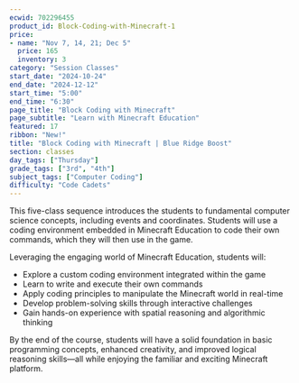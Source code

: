 ```yaml
---
ecwid: 702296455
product_id: Block-Coding-with-Minecraft-1
price:
- name: "Nov 7, 14, 21; Dec 5"
  price: 165
  inventory: 3
category: "Session Classes"
start_date: "2024-10-24"
end_date: "2024-12-12"
start_time: "5:00"
end_time: "6:30"
page_title: "Block Coding with Minecraft"
page_subtitle: "Learn with Minecraft Education"
featured: 17
ribbon: "New!"
title: "Block Coding with Minecraft | Blue Ridge Boost"
section: classes
day_tags: ["Thursday"]
grade_tags: ["3rd", "4th"]
subject_tags: ["Computer Coding"]
difficulty: "Code Cadets"
---
```

<p>This five-class sequence introduces the students to fundamental computer science concepts, including events and coordinates. Students will use a coding environment embedded in Minecraft Education to code their own commands, which they will then use in the game.</p><p>Leveraging the engaging world of Minecraft Education, students will:</p><ul>
        <li>Explore a custom coding environment integrated within the game</li>
        <li>Learn to write and execute their own commands</li>
        <li>Apply coding principles to manipulate the Minecraft world in real-time</li>
        <li>Develop problem-solving skills through interactive challenges</li>
        <li>Gain hands-on experience with spatial reasoning and algorithmic thinking</li>
    </ul><p>By the end of the course, students will have a solid foundation in basic programming concepts, enhanced creativity, and improved logical reasoning skills—all while enjoying the familiar and exciting Minecraft platform.</p>
